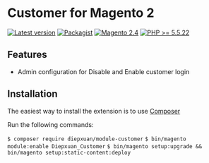 Customer for Magento 2
==================
[![Latest version](https://img.shields.io/badge/latest-1.0.0-green.svg)](https://github.com/diepxuan/module-customer)
[![Packagist](https://img.shields.io/badge/packagist-1.0.0-green.svg)](https://packagist.org/packages/diepxuan/module-customer)
[![Magento 2.4](https://img.shields.io/badge/Magento-%3E=2.4-blue.svg)](https://github.com/magento/magento2/tree/2.4)
[![PHP >= 5.5.22](https://img.shields.io/badge/PHP-%3E=7.4.0-blue.svg)](https://packagist.org/packages/diepxuan/module-customer)

Features
--------------

- Admin configuration for Disable and Enable customer login

Installation
------------

The easiest way to install the extension is to use [Composer](https://getcomposer.org/)

Run the following commands:

```$ composer require diepxuan/module-customer```
```$ bin/magento module:enable Diepxuan_Customer```
```$ bin/magento setup:upgrade && bin/magento setup:static-content:deploy```
